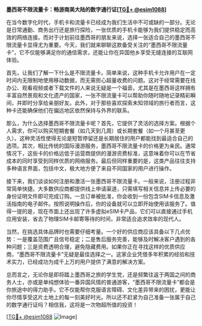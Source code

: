 **墨西哥不限流量卡：畅游南美大陆的数字通行证[[TG💪+ @esim1088](https://t.me/s/esim1088)]**

在当今数字化时代，手机卡和流量卡已经成为我们生活中不可或缺的一部分。无论是日常通勤、商务出行还是旅行探险，一张优质的手机卡能够为我们提供稳定而高效的网络连接。而对于计划前往墨西哥的朋友来说，选择一张适合自己的墨西哥不限流量卡显得尤为重要。今天，我们就来聊聊这款备受关注的“墨西哥不限流量卡”，它不仅能够满足你的通信需求，还能让你在异国他乡享受无缝连接的互联网体验。

首先，让我们了解一下什么是不限流量卡。简单来说，这种手机卡允许用户在一定时间内无限制地使用移动数据，而无需担心超量收费的问题。这对于经常需要在线办公、观看视频或者下载文件的人来说无疑是一个福音。尤其是在墨西哥这样拥有丰富自然景观和文化遗产的国家，一张不限流量卡可以帮助你随时随地记录精彩瞬间，并即时分享给亲朋好友。此外，对于那些喜欢探索未知领域的旅行者而言，这种卡还能确保他们在偏远地区依然保持与外界的联系。

那么，为什么选择墨西哥不限流量卡呢？首先，它提供了灵活的选择方案。根据个人需求，你可以购买短期套餐（如几天到几周）或长期套餐（如一个月甚至更久）。这种灵活性使得无论是短暂停留还是长期居住的用户都能找到最适合自己的选项。其次，相比传统的国际漫游服务，墨西哥不限流量卡的价格更为亲民。通常情况下，这些卡的价格远低于运营商提供的漫游资费标准，这意味着你可以在节省成本的同时享受到同样优质的网络服务。最后但同样重要的是，这类产品往往支持多种语言界面，包括中文，极大地方便了来自不同国家的用户进行操作。

接下来，我们谈谈如何注册和激活一张墨西哥不限流量卡。一般来说，注册过程非常简单快捷。大多数供应商都提供线上申请渠道，只需填写相关信息并上传必要的身份证明文件即可完成订购。一旦订单被批准，你会收到一份包含SIM卡信息及激活指南的电子邮件。按照说明操作后，你的设备就可以立即开始使用该服务了。值得一提的是，现在市面上还出现了许多虚拟eSIM卡产品，它们可以直接通过手机应用安装，省去了物理SIM卡邮寄等待的时间，非常适合追求效率的现代人。

当然，在挑选具体品牌时也需要仔细考量。一个好的供应商应该具备以下几点优势：一是覆盖范围广且信号稳定；二是售后服务完善，能够及时解决客户遇到的各种问题；三是资费透明合理，避免隐藏费用。如果你正在寻找这样的优质供应商，“墨西哥不限流量卡”无疑是最佳选择之一。这家企业凭借多年积累的经验和技术实力，已经成功为成千上万的用户提供了满意的解决方案。

总而言之，无论你是即将踏上墨西哥之旅的学生党，还是频繁往返于两国之间的商务人士，亦或是单纯想体验一番异国风情的普通游客，“墨西哥不限流量卡”都会是你旅途中的得力助手。它不仅能帮你克服语言障碍、文化差异带来的困扰，更能让你尽情享受这片土地上的每一刻美好时光。所以还不赶紧为自己准备一张属于自己的数字通行证吗？相信我，这将是一次物超所值的投资！

[[TG💪+ @esim1088](https://t.me/s/esim1088) ![Image](https://i.postimg.cc/4NQfJmqS/Snipaste-2025-05-13-00-14-12.png)]